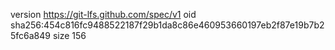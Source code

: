version https://git-lfs.github.com/spec/v1
oid sha256:454c816fc9488522187f29b1da8c86e460953660197eb2f87e19b7b25fc6a849
size 156
